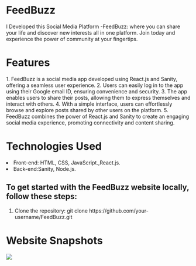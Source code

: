 # FeedBuzz
I Developed this Social Media Platform -FeedBuzz:  where you can share your life and discover new interests all in one platform. Join today and experience the power of community at your fingertips.


<h1>Features</h1>
1. FeedBuzz is a social media app developed using React.js and Sanity, offering a seamless user experience.
2. Users can easily log in to the app using their Google email ID, ensuring convenience and security.
3. The app enables users to share their posts, allowing them to express themselves and interact with others.
4. With a simple interface, users can effortlessly browse and explore posts shared by other users on the platform.
5. FeedBuzz combines the power of React.js and Sanity to create an engaging social media experience, promoting connectivity and content sharing.

<h1>Technologies Used</h1>
<li>Front-end: HTML, CSS, JavaScript.,React.js.</li>
<li>Back-end:Sanity, Node.js.</li>

<h2>To get started with the FeedBuzz website locally, follow these steps:</h2>
<ol>
  <li>Clone the repository:
    git clone https://github.com/your-username/FeedBuzz.git
  </li>
</ol>

<h1> Website Snapshots</h1>
<img src=
